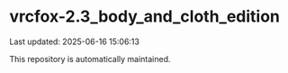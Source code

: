 # vrcfox-2.3_body_and_cloth_edition

Last updated: 2025-06-16 15:06:13

This repository is automatically maintained.
